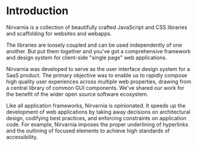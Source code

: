 # Introduction

Nirvarnia is a collection of beautifully crafted JavaScript and CSS libraries and scaffolding for websites and webapps.

The libraries are loosely coupled and can be used independently of one another. But put them together and you've got a comprehensive framework and design system for client-side "single page" web applications.

Nirvarnia was developed to serve as the user interface design system for a SaaS product. The primary objective was to enable us to rapidly compose high quality user experiences across multiple web properties, drawing from a central library of common GUI components. We've shared our work for the benefit of the wider open source software ecosystem.

Like all application frameworks, Nirvarnia is opinionated. It speeds up the development of web applications by taking away decisions on architectural design, codifying best practices, and enforcing constraints on application code. For example, Nirvarnia imposes the proper underlining of hyperlinks and the outlining of focused elements to achieve high standards of accessibility.
